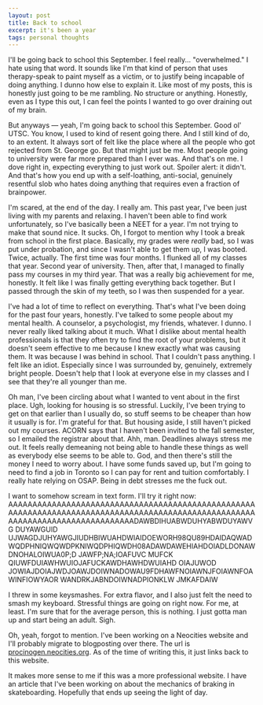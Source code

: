 ```yaml
---
layout: post
title: Back to school
excerpt: it's been a year
tags: personal thoughts
---
```


I'll be going back to school this September. I feel really... "overwhelmed." I hate using that word. It sounds like I'm that kind of person that uses therapy-speak to paint myself as a victim, or to justify being incapable of doing anything. I dunno how else to explain it. Like most of my posts, this is honestly just going to be me rambling. No structure or anything. Honestly, even as I type this out, I can feel the points I wanted to go over draining out of my brain.

But anyways — yeah, I'm going back to school this September. Good ol' UTSC. You know, I used to kind of resent going there. And I still kind of do, to an extent. It always sort of felt like the place where all the people who got rejected from St. George go. But that might just be me. Most people going to university were far more prepared than I ever was. And that's on me. I dove right in, expecting everything to just work out. Spoiler alert: it didn't. And that's how you end up with a self-loathing, anti-social, genuinely resentful slob who hates doing anything that requires even a fraction of brainpower.

I'm scared, at the end of the day. I really am. This past year, I've been just living with my parents and relaxing. I haven't been able to find work unfortunately, so I've basically been a NEET for a year. I'm not trying to make that sound nice. It sucks. Oh, I forgot to mention why I took a break from school in the first place. Basically, my grades were *really* bad, so I was put under probation, and since I wasn't able to get them up, I was booted. Twice, actually. The first time was four months. I flunked all of my classes that year. Second year of university. Then, after that, I managed to finally pass my courses in my third year. That was a really big achievement for me, honestly. It felt like I was finally getting everything back together. But I passed through the skin of my teeth, so I was then suspended for a year.

I've had a lot of time to reflect on everything. That's what I've been doing for the past four years, honestly. I've talked to some people about my mental health. A counselor, a psychologist, my friends, whatever. I dunno. I never really liked talking about it much. What I dislike about mental health professionals is that they often try to find the root of your problems, but it doesn't seem effective to me because I knew exactly what was causing them. It was because I was behind in school. That I couldn't pass anything. I felt like an idiot. Especially since I was surrounded by, genuinely, extremely bright people. Doesn't help that I look at everyone else in my classes and I see that they're all younger than me.

Oh man, I've been circling about what I wanted to vent about in the first place. Ugh, looking for housing is so stressful. Luckily, I've been trying to get on that earlier than I usually do, so stuff seems to be cheaper than how it usually is for. I'm grateful for that. But housing aside, I still haven't picked out my courses. ACORN says that I haven't been invited to the fall semester, so I emailed the registrar about that. Ahh, man. Deadlines always stress me out. It feels really demeaning not being able to handle these things as well as everybody else seems to be able to. God, and then there's still the money I need to worry about. I have some funds saved up, but I'm going to need to find a job in Toronto so I can pay for rent and tuition comfortably. I really hate relying on OSAP. Being in debt stresses me the fuck out.

I want to somehow scream in text form. I'll try it right now: AAAAAAAAAAAAAAAAAAAAAAAAAAAAAAAAAAAAAAAAAAAAAAAAAAAAAAAAAAAAAAAAAAAAAAAAAAAAAAAAAAAAAAAAAAAAAAAAAAAAAAAAAAAAAAAAAAAAAAAAAAAAAAAADAWBDIHUABWDUHYABWDUYAWVG DUYAWGUID UJWAGDJUHYAWGJIUDHBIWUAHDWIAIDOEWORH98QU89HDAIDAQWADWQDPHNIQWQWDPKNIWQDPHIQWDH08ADAWDAWEHIAHDOIADLDONAWDNOHALOIWUA0P;D JAWFP;NA;IOAFUVC  MUFCK QIUWFDUIAWHWUIOJAFUCKAWDHAWHDWUIAHD OIAJUWOD JOWIAJDOIAJWDJOAWJDOIWNADOWAU9FDHAWFNOIAWNJFOIAWNFOAWINFIOWYAOR WANDRKJABNDOIWNADPIONKLW JMKAFDAIW 

I threw in some keysmashes. For extra flavor, and I also just felt the need to smash my keyboard. Stressful things are going on right now. For me, at least. I'm sure that for the average person, this is nothing. I just gotta man up and start being an adult. Sigh.

Oh, yeah, forgot to mention. I've been working on a Neocities website and I'll probably migrate to blogposting over there. The url is [procinogen.neocities.org](https://procinogen.neocities.org). As of the time of writing this, it just links back to this website.

It makes more sense to me if this was a more professional website. I have an article that I've been working on about the mechanics of braking in skateboarding. Hopefully that ends up seeing the light of day.